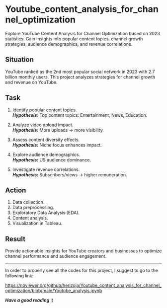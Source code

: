 # Youtube_content_analysis_for_channel_optimization

Explore YouTube Content Analysis for Channel Optimization based on 2023 statistics. Gain insights into popular content topics, channel growth strategies, audience demographics, and revenue correlations.

## Situation
YouTube ranked as the 2nd most popular social network in 2023 with 2.7 billion monthly users. This project analyzes strategies for channel growth and revenue on YouTube.

## Task
1. Identify popular content topics.<br> 
***Hypothesis:*** Top content topics: Entertainment, News, Education.

2. Analyze video upload impact.<br>
***Hypothesis:*** More uploads -> more visibility.

3. Assess content diversity effects.<br>
***Hypothesis:*** Niche focus enhances impact.

4. Explore audience demographics.<br>
***Hypothesis:*** US audience dominance.

5. Investigate revenue correlations.<br>
***Hypothesis:*** Subscribers/views -> higher remuneration.

## Action
1. Data collection.
2. Data preprocessing.
3. Exploratory Data Analysis (EDA).
4. Content analysis.
5. Visualization in Tableau.

## Result
Provide actionable insights for YouTube creators and businesses to optimize channel performance and audience engagement.

---

In order to properly see all the codes for this project, I suggest to go to the following link:<br>

https://nbviewer.org/github/herizoja/Youtube_content_analysis_for_channel_optimization/blob/main/Youtube_analysis.ipynb <br>

***Have a good reading*** ;)

